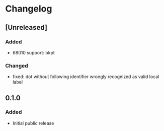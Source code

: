# Changelog

## [Unreleased]

### Added

- 68010 support: bkpt

### Changed

- fixed: dot without following identifier wrongly recognized as valid local label

## 0.1.0

### Added

- Initial public release
